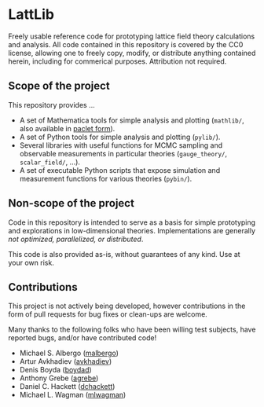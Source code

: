 LattLib
=======
Freely usable reference code for prototyping lattice field theory calculations and analysis. All code contained in this repository is covered by the CC0 license, allowing one to freely copy, modify, or distribute anything contained herein, including for commerical purposes. Attribution not required.

Scope of the project
--------------------
This repository provides ...

* A set of Mathematica tools for simple analysis and plotting (`mathlib/`, also available in [paclet form](https://scripts.mit.edu/~gurtej/mma_paclets/qcdlib.paclet)).
* A set of Python tools for simple analysis and plotting (`pylib/`).
* Several libraries with useful functions for MCMC sampling and observable measurements in particular theories (`gauge_theory/`, `scalar_field/`, ...).
* A set of executable Python scripts that expose simulation and measurement functions for various theories (`pybin/`).

Non-scope of the project
------------------------
Code in this repository is intended to serve as a basis for simple prototyping and explorations in low-dimensional theories. Implementations are generally *not optimized, parallelized, or distributed*.

This code is also provided as-is, without guarantees of any kind. Use at your own risk.

Contributions
-------------
This project is not actively being developed, however contributions in the form of pull requests for bug fixes or clean-ups are welcome.

Many thanks to the following folks who have been willing test subjects, have reported bugs, and/or have contributed code!

* Michael S. Albergo ([malbergo](https://github.com/malbergo))
* Artur Avkhadiev ([avkhadiev](https://github.com/avkhadiev))
* Denis Boyda ([boydad](https://github.com/boydad))
* Anthony Grebe ([agrebe](https://github.com/agrebe))
* Daniel C. Hackett ([dchackett](https://github.com/dchackett))
* Michael L. Wagman ([mlwagman](https://github.com/mlwagman))
